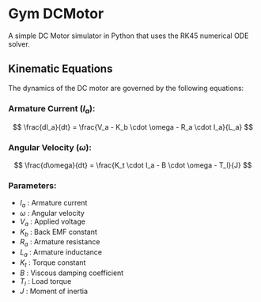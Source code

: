 # Gym DCMotor

A simple DC Motor simulator in Python that uses the RK45 numerical ODE solver.

## Kinematic Equations

The dynamics of the DC motor are governed by the following equations:

### Armature Current ($I_a$):

$$
\frac{dI_a}{dt} = \frac{V_a - K_b \cdot \omega - R_a \cdot I_a}{L_a}
$$

### Angular Velocity ($\omega$):

$$
\frac{d\omega}{dt} = \frac{K_t \cdot I_a - B \cdot \omega - T_l}{J}
$$

### Parameters:

- $I_a$ : Armature current  
- $\omega$ : Angular velocity  
- $V_a$ : Applied voltage  
- $K_b$ : Back EMF constant  
- $R_a$ : Armature resistance  
- $L_a$ : Armature inductance  
- $K_t$ : Torque constant  
- $B$ : Viscous damping coefficient  
- $T_l$ : Load torque  
- $J$ : Moment of inertia  